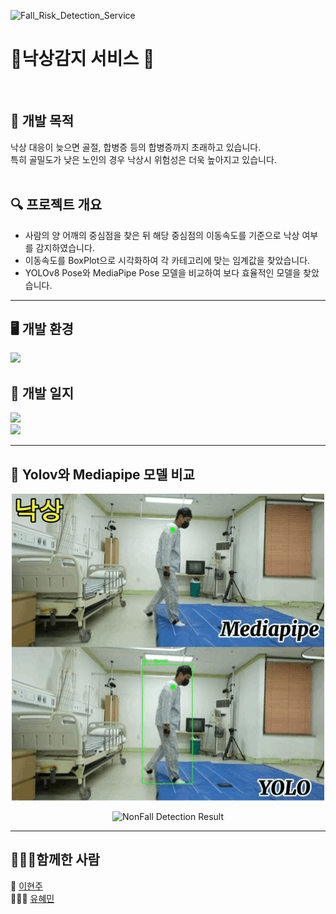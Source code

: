 ![Fall_Risk_Detection_Service](https://capsule-render.vercel.app/api?type=waving&color=auto&height=300&section=header&text=Fall-Risk-Service%20&fontSize=80&desc=낙상감지서비스%20&fontSize=40&descSize=10)

# 🌟낙상감지 서비스 🌟
<br>

## 🎯 개발 목적
낙상 대응이 늦으면 골절, 합병증 등의 합병증까지 초래하고 있습니다. <br>
특히 골밀도가 낮은 노인의 경우 낙상시 위험성은 더욱 높아지고 있습니다. <br><br>

## 🔍 프로젝트 개요
* 사람의 양 어깨의 중심점을 찾은 뒤 해당 중심점의 이동속도를 기준으로 낙상 여부를 감지하였습니다.
* 이동속도를 BoxPlot으로 시각화하여 각 카테고리에 맞는 임계값을 찾았습니다.
* YOLOv8 Pose와 MediaPipe Pose 모델을 비교하여 보다 효율적인 모델을 찾았습니다.
---
## 🖥️ 개발 환경
<img src="https://img.shields.io/badge/Google Colab-F9AB00?style=for-the-badge&logo=Google Colab&logoColor=white">
<br>

## 📓 개발 일지
<a href="https://so-fast.tistory.com/category/Project/%EB%82%99%EC%83%81"><img src="https://img.shields.io/badge/이현주's Tistory-000000?style=for-the-badge&logo=tistory&logoColor=white"></a><br>
<a href="https://so-fast.tistory.com/entry/%EB%82%99%EC%83%81-%EA%B0%90%EC%A7%80-%ED%94%84%EB%A1%9C%EC%A0%9D%ED%8A%B8-2024%EB%85%84-12%EC%9B%94-16%EC%9D%BC%EC%9B%94"><img src="https://img.shields.io/badge/유혜민's Blog-03C75A?style=for-the-badge&logo=naver&logoColor=white"></a>

---
## 🎥 Yolov와 Mediapipe 모델 비교

<p align="center">
  <img src="Result%20video/Fall%20Result%20video.gif" alt="Fall Detection Result">
</p>

<p align="center">
  <img src="Result%20video/NonFall%20Result%20video.gif" alt="NonFall Detection Result">
</p>


---

## 🧑‍🤝‍🧑함께한 사람
🦎 [이현주](https://github.com/ruru-kor) <br>
🏃🏻‍♀️ [유혜민](https://github.com/Yu-Hyemin)

